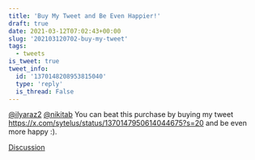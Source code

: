 ```yaml
---
title: 'Buy My Tweet and Be Even Happier!'
draft: true
date: 2021-03-12T07:02:43+00:00
slug: '202103120702-buy-my-tweet'
tags:
  - tweets
is_tweet: true
tweet_info:
  id: '1370148208953815040'
  type: 'reply'
  is_thread: False
---
```




[@ilyaraz2](https://x.com/ilyaraz2) [@nikitab](https://x.com/nikitab) You can beat this purchase by buying my tweet <https://x.com/sytelus/status/1370147950614044675?s=20> and be even more happy :).

[Discussion](https://x.com/sytelus/status/1370148208953815040)
